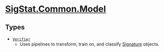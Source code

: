 # [SigStat.Common.Model](./README.md)

## Types

- [`Verifier`](./Verifier.md)
	- Uses pipelines to transform, train on, and classify [Signature](../../docs/md/SigStat/Common/Signature.md) objects.

